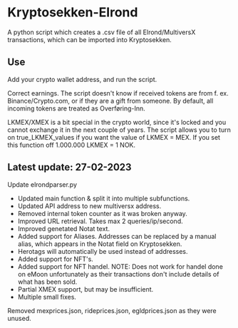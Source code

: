# Kryptosekken-Elrond
A python script which creates a .csv file of all Elrond/MultiversX transactions, which can be imported into Kryptosekken.

## Use
Add your crypto wallet address, and run the script.

Correct earnings. The script doesn't know if received tokens are from f. ex. Binance/Crypto.com, or if they are a gift from someone. By default, all incoming tokens are treated as Overføring-Inn.

LKMEX/XMEX is a bit special in the crypto world, since it's locked and you cannot exchange it in the next couple of years. The script allows you to turn on true_LKMEX_values if you want the value of LKMEX = MEX. If you set this function off 1.000.000 LKMEX = 1 NOK.

## Latest update: 27-02-2023
Update elrondparser.py
- Updated main function & split it into multiple subfunctions.
- Updated API address to new multiversx address.
- Removed internal token counter as it was broken anyway.
- Improved URL retrieval. Takes max 2 queries/ip/second.
- Improved genetated Notat text.
- Added support for Aliases. Addresses can be replaced by a manual alias, which appears in the Notat field on Kryptosekken.
- Herotags will automatically be used instead of addresses.
- Added support for NFT's.
- Added support for NFT handel. NOTE: Does not work for handel done on eMoon unfortunately as their transactions don't include details of what has been sold.
- Partial XMEX support, but may be insufficient.
- Multiple small fixes.

Removed mexprices.json, rideprices.json, egldprices.json as they were unused.
